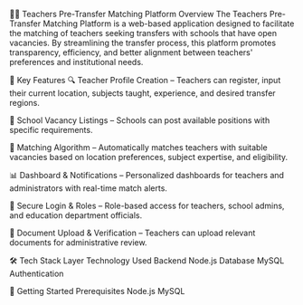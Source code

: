 🧑‍🏫 Teachers Pre-Transfer Matching Platform
Overview
The Teachers Pre-Transfer Matching Platform is a web-based application designed to facilitate the matching of teachers seeking transfers with schools that have open vacancies. By streamlining the transfer process, this platform promotes transparency, efficiency, and better alignment between teachers' preferences and institutional needs.

🎯 Key Features
🔍 Teacher Profile Creation – Teachers can register, input their current location, subjects taught, experience, and desired transfer regions.

🏫 School Vacancy Listings – Schools can post available positions with specific requirements.

🤝 Matching Algorithm – Automatically matches teachers with suitable vacancies based on location preferences, subject expertise, and eligibility.

📊 Dashboard & Notifications – Personalized dashboards for teachers and administrators with real-time match alerts.

🔐 Secure Login & Roles – Role-based access for teachers, school admins, and education department officials.

📁 Document Upload & Verification – Teachers can upload relevant documents for administrative review.

🛠️ Tech Stack
Layer	Technology Used
Backend	Node.js
Database	MySQL 
Authentication	

🚀 Getting Started
Prerequisites
Node.js 
MySQL 

